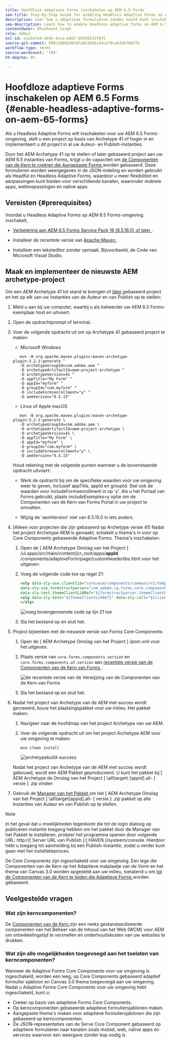```yaml
---
title: Hoofdloze adaptieve Forms inschakelen op AEM 6.5 Forms
seo-title: Step-by-Step Guide for enabling Headless Adaptive Forms on AEM 6.5 Forms
description: Leer hoe u adaptieve formulieren zonder hoofd kunt inschakelen op AEM 6.5 Forms met onze stapsgewijze handleiding. In onze zelfstudie wordt u door het proces geleid, zodat u deze krachtige functie eenvoudig kunt integreren in uw website en uw gebruikerservaring kunt verbeteren.
seo-description: Learn how to enable headless adaptive forms on AEM 6.5 Forms with our step-by-step guide. Our tutorial walks you through the process, making it easy to integrate this powerful feature into your website and improve your user experience.
contentOwner: Khushwant Singh
role: Admin
exl-id: e1a5e7e0-d445-4cca-b8d7-693d9531f075
source-git-commit: 999c3d092d03d7a82363bc94ce79ceb33bf0df7e
workflow-type: tm+mt
source-wordcount: '743'
ht-degree: 0%

---
```


# Hoofdloze adaptieve Forms inschakelen op AEM 6.5 Forms {#enable-headless-adaptive-forms-on-aem-65-forms}

Als u Headless Adaptive Forms wilt inschakelen voor uw AEM 6.5 Forms-omgeving, stelt u een project op basis van Archetype 41 of hoger in en implementeert u dit project in al uw Auteur- en Publish-instanties.

Door het AEM Archetype 41 op te stellen of later gebaseerd project aan uw AEM 6.5 instanties van Forms, krijgt u de capaciteit om [ de Componenten van de Kern te creëren die Aangepaste Forms ](create-a-headless-adaptive-form.md) worden gebaseerd. Deze formulieren worden weergegeven in de JSON-indeling en worden gebruikt als Headful en Headless Adaptive Forms, waardoor u meer flexibiliteit en aanpassingen kunt bieden voor verschillende kanalen, waaronder mobiele apps, webtoepassingen en native apps.

## Vereisten {#prerequisites}

Voordat u Headless Adaptive Forms op AEM 6.5 Forms-omgeving inschakelt,

* [ Verbetering aan AEM 6.5 Forms Service Pack 16 (6.5.16.0) of later ](https://experienceleague.adobe.com/docs/experience-manager-65/release-notes/aem-forms-current-service-pack-installation-instructions.html).

* Installeer de recentste versie van [ Apache Maven ](https://maven.apache.org/download.cgi).

* Installeer een teksteditor zonder opmaak. Bijvoorbeeld, de Code van Microsoft Visual Studio.

## Maak en implementeer de nieuwste AEM archetype-project

Om een AEM Archetype 41 tot stand te brengen of [ later ](https://github.com/adobe/aem-project-archetype) gebaseerd project en het op elk van uw Instanties van de Auteur en van Publish op te stellen:

1. Meld u aan bij uw computer, waarbij u als beheerder uw AEM 6.5 Forms-exemplaar host en uitvoert.
1. Open de opdrachtprompt of terminal.
1. Voer de volgende opdracht uit om op Archetype 41 gebaseerd project te maken:

   * Microsoft Windows

   ```Shell
      mvn -B org.apache.maven.plugins:maven-archetype-plugin:3.2.1:generate ^
      -D archetypeGroupId=com.adobe.aem ^
      -D archetypeArtifactId=aem-project-archetype ^
      -D archetypeVersion=41 ^
      -D appTitle="My Form" ^
      -D appId="myform" ^
      -D groupId="com.myform" ^
      -D includeFormsenrollment="y" ^
      -D aemVersion="6.5.15" 
   ```

   * Linux of Apple macOS

   ```Shell
      mvn -B org.apache.maven.plugins:maven-archetype-plugin:3.2.1:generate \
      -D archetypeGroupId=com.adobe.aem \
      -D archetypeArtifactId=aem-project-archetype \
      -D archetypeVersion=41 \
      -D appTitle="My Form" \
      -D appId="myform" \
      -D groupId="com.myform" \
      -D includeFormsenrollment="y" \
      -D aemVersion="6.5.15" 
   ```

   Houd rekening met de volgende punten wanneer u de bovenstaande opdracht uitvoert:

   * Werk de opdracht bij om de specifieke waarden voor uw omgeving weer te geven, inclusief appTitle, appId en groupId. Stel ook de waarden voor includeFormsenrollment in op &#39;y&#39;. Als u het Portaal van Forms gebruikt, plaats _includeExamples=y_ optie om de Componenten van de Kern van Forms Portal in uw project te omvatten.

   * Wijzig de &#39;aemVersion&#39; niet van 6.5.15.0 in iets anders.

1. (Alleen voor projecten die zijn gebaseerd op Archetype versie 41) Nadat het project Archetype AEM is gemaakt, schakelt u thema&#39;s in voor op Core Components gebaseerde Adaptive Forms. Thema&#39;s inschakelen:

   1. Open de [ AEM Archetype Omslag van het Project ] /ui.apps/src/main/content/jcr_root/apps/__appId__ /components/adaptiveForm/page/customheaderlibs.html voor het uitgeven:

   1. Voeg de volgende code toe op regel 21:

      ```XML
      <sly data-sly-use.clientlib="core/wcm/components/commons/v1/templates/clientlib.html"
      data-sly-use.formstructparser="com.adobe.cq.forms.core.components.models.form.FormStructureParser"
      data-sly-test.themeClientLibRef="${formstructparser.themeClientLibRefFromFormContainer}">
      <sly data-sly-test="${themeClientLibRef}" data-sly-call="${clientlib.css @ categories=themeClientLibRef}"/>
      </sly>
      ```

      ![ voeg bovengenoemde code op lijn 21 toe ](/help/assets/code-to-enable-themes.png)

   1. Sla het bestand op en sluit het.

1. Project bijwerken met de nieuwste versie van Forms Core Components:

   1. Open de [ AEM Archetype Omslag van het Project ] /pom.xml voor het uitgeven.
   1. Plaats versie van `core.forms.components.version` en `core.forms.components.af.version` aan [ recentste versie van de Componenten van de Kern van Forms ](https://github.com/adobe/aem-core-forms-components/tree/release/650).

      ![ de recentste versie van de Verwijzing van de Componenten van de Kern van Forms ](/help/assets/latest-forms-component-version.png)

   1. Sla het bestand op en sluit het.


1. Nadat het project van Archetype van de AEM met succes wordt gecreeerd, bouw het plaatsingspakket voor uw milieu. Het pakket maken:

   1. Navigeer naar de hoofdmap van het project Archetype van uw AEM.


   1. Voer de volgende opdracht uit om het project Archetype AEM voor uw omgeving te maken:

      ```Shell
      mvn clean install
      ```

      ![ archetypebuild-success ](assets/corecomponent-build-successful.png)


   Nadat het project van Archetype van de AEM met succes wordt gebouwd, wordt een AEM Pakket geproduceerd. U kunt het pakket bij [ AEM Archetype de Omslag van het Project ] \all\target\ [appid].all- [ versie ] .zip vinden

1. Gebruik de [ Manager van het Pakket ](https://experienceleague.adobe.com/docs/experience-manager-65/administering/contentmanagement/package-manager.html?lang=en) om het [ AEM Archetype Omslag van het Project ] \all\target\[appid].all- [ versie ] .zip pakket op alle Instanties van Auteur en van Publish op te stellen.

>[!NOTE]
>
>
>
>In het geval dat u moeilijkheden tegenkomt die tot de login dialoog op publiceren instantie toegang hebben om het pakket door de Manager van het Pakket te installeren, probeer het programma openen door volgende URL: http://[ Server URL van Publish ]:[ HAVEN ]/systeem/console. Hierdoor hebt u toegang tot aanmelding bij een Publish-instantie, zodat u verder kunt gaan met het installatieproces.


De Core Components zijn ingeschakeld voor uw omgeving. Een lege die Componenten van de Kern op het Adaptieve malplaatje van de Vorm en het thema van Canvas 3.0 worden opgesteld aan uw milieu, toelatend u om [ tot de Componenten van de Kern te leiden die Adaptieve Forms ](create-a-headless-adaptive-form.md) worden gebaseerd.

## Veelgestelde vragen

### Wat zijn kerncomponenten?

De [ Componenten van de Kern ](https://experienceleague.adobe.com/docs/experience-manager-core-components/using/introduction.html) zijn een reeks gestandaardiseerde componenten van het Beheer van de Inhoud van het Web (WCM) voor AEM om ontwikkelingstijd te versnellen en onderhoudskosten van uw websites te drukken.

### Wat zijn alle mogelijkheden toegevoegd aan het toelaten van kerncomponenten?


Wanneer de Adaptive Forms Core Components voor uw omgeving is ingeschakeld, worden een leeg, op Core Components gebaseerd adaptief formulier sjabloon en Canvas 3.0 thema toegevoegd aan uw omgeving. Nadat u Adaptive Forms Core Components voor uw omgeving hebt ingeschakeld, kunt u:

* Creëer op basis van adaptieve Forms Core Components.
* Op kerncomponenten gebaseerde adaptieve formuliersjablonen maken.
* Aangepaste thema&#39;s maken voor adaptieve formuliersjablonen die zijn gebaseerd op kerncomponenten.
* De JSON-representaties van de Serve Core Component gebaseerd op adaptieve formulieren naar kanalen zoals mobiel, web, native apps en services waarvoor een weergave zonder kop nodig is.
